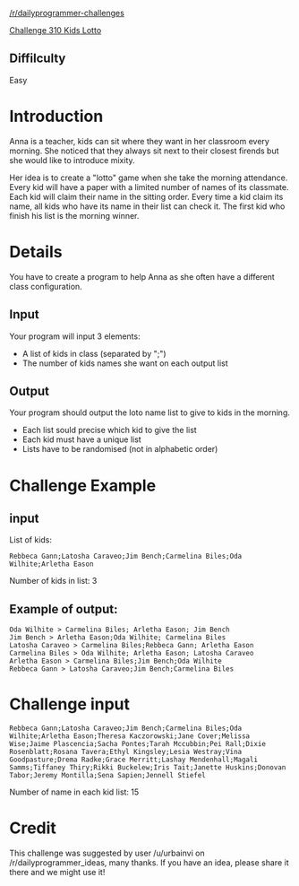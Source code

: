 [/r/dailyprogrammer-challenges](https://www.reddit.com/r/dailyprogrammer/)

[Challenge 310 Kids Lotto](https://www.reddit.com/r/dailyprogrammer/comments/64jesw/20170410_challenge_310_easy_kids_lotto/)

## Diffilculty

Easy

# Introduction
Anna is a teacher, kids can sit where they want in her classroom every morning. She noticed that they always sit next to their closest firends but she would like to introduce mixity.

Her idea is to create a "lotto" game when she take the morning attendance. Every kid will have a paper with a limited number of names of its classmate. Each kid will claim their name in the sitting order. Every time a kid claim its name, all kids who have its name in their list can check it. The first kid who finish his list is the morning winner.

#  Details
You have to create a program to help Anna as she often have a different class configuration.

## Input
Your program will input 3 elements:

* A list of kids in class (separated by ";")
* The number of kids names she want on each output list

## Output

Your program should output the loto name list to give to kids in the morning.

* Each list sould precise which kid to give the list
* Each kid must have a unique list
* Lists have to be randomised (not in alphabetic order)


# Challenge Example
## input
List of kids:

    Rebbeca Gann;Latosha Caraveo;Jim Bench;Carmelina Biles;Oda Wilhite;Arletha Eason

Number of kids in list: 3

## Example of output:

    Oda Wilhite > Carmelina Biles; Arletha Eason; Jim Bench
    Jim Bench > Arletha Eason;Oda Wilhite; Carmelina Biles
    Latosha Caraveo > Carmelina Biles;Rebbeca Gann; Arletha Eason
    Carmelina Biles > Oda Wilhite; Arletha Eason; Latosha Caraveo
    Arletha Eason > Carmelina Biles;Jim Bench;Oda Wilhite
    Rebbeca Gann > Latosha Caraveo;Jim Bench;Carmelina Biles


# Challenge input

    Rebbeca Gann;Latosha Caraveo;Jim Bench;Carmelina Biles;Oda Wilhite;Arletha Eason;Theresa Kaczorowski;Jane Cover;Melissa Wise;Jaime Plascencia;Sacha Pontes;Tarah Mccubbin;Pei Rall;Dixie Rosenblatt;Rosana Tavera;Ethyl Kingsley;Lesia Westray;Vina Goodpasture;Drema Radke;Grace Merritt;Lashay Mendenhall;Magali Samms;Tiffaney Thiry;Rikki Buckelew;Iris Tait;Janette Huskins;Donovan Tabor;Jeremy Montilla;Sena Sapien;Jennell Stiefel

Number of name in each kid list: 15


# Credit

This challenge was suggested by user /u/urbainvi on /r/dailyprogrammer_ideas, many thanks. If you have an idea, please share it there and we might use it!
